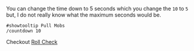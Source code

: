 You can change the time down to 5 seconds which you change the
`10` to `5` but, I do not really know what the maximum seconds would be.

```
#showtooltip Pull Mobs
/countdown 10
```

Checkout [Roll Check](RollCheck.md)
